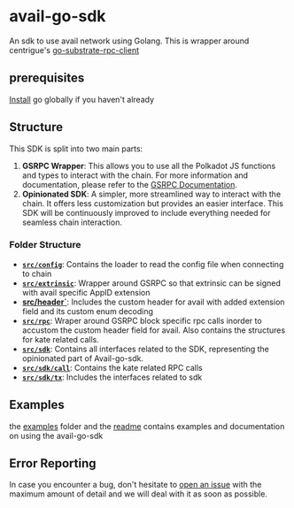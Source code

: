 # avail-go-sdk

An sdk to use avail network using Golang. This is wrapper around centrigue's [go-substrate-rpc-client](https://github.com/centrifuge/go-substrate-rpc-client/tree/master)

## prerequisites

[Install](https://go.dev/doc/install) go globally if you haven't already

## Structure

This SDK is split into two main parts:

1. **GSRPC Wrapper**: This allows you to use all the Polkadot JS functions and types to interact with the chain. For more information and documentation, please refer to the [GSRPC Documentation](https://pkg.go.dev/github.com/centrifuge/go-substrate-rpc-client/v4#section-readme).
2. **Opinionated SDK**: A simpler, more streamlined way to interact with the chain. It offers less customization but provides an easier interface. This SDK will be continuously improved to include everything needed for seamless chain interaction.

### Folder Structure

- **[`src/config`](./src/config/)**: Contains the loader to read the config file when connecting to chain
- **[`src/extrinsic`](./src/extrinsic/)**: Wrapper around GSRPC so that extrinsic can be signed with avail specific AppID extension
- **[src/header`](./src/header/)**: Includes the custom header for avail with added extension field and its custom enum decoding 
- **[`src/rpc`](./src/rpc/)**: Wraper around GSRPC block specific rpc calls inorder to accustom the custom header field for avail. Also contains the structures for kate related calls.
- **[`src/sdk`](./src/sdk/)**: Contains all interfaces related to the SDK, representing the opinionated part of Avail-go-sdk.
- **[`src/sdk/call`](./src/sdk/call/)**: Contains the kate related RPC calls
- **[`src/sdk/tx`](./src/sdk/tx/)**: Includes the interfaces related to sdk


## Examples
the [examples](./examples/) folder and the [readme](./examples/README.md) contains examples and documentation on using the avail-go-sdk

## Error Reporting

In case you encounter a bug, don't hesitate to [open an issue](https://github.com/availproject/avail-go-sdk/issues) with the maximum amount of detail and we will deal with it as soon as possible.